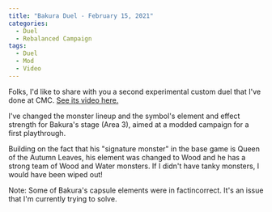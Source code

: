 ```yaml
---
title: "Bakura Duel - February 15, 2021"
categories:
  - Duel
  - Rebalanced Campaign
tags:
  - Duel
  - Mod
  - Video
---
```


Folks, I'd like to share with you a second experimental custom duel that I've done at CMC. [See its video here.](https://www.youtube.com/watch?v=UCCri2_LBbk)

I've changed the monster lineup and the symbol's element and effect strength for Bakura's stage (Area 3), aimed at a modded campaign for a first playthrough.

Building on the fact that his "signature monster" in the base game is Queen of the Autumn Leaves, his element was changed to Wood and he has a strong team of Wood and Water monsters. If I didn't have tanky monsters, I would have been wiped out!

Note: Some of Bakura's capsule elements were in factincorrect. It's an issue that I'm currently trying to solve.
